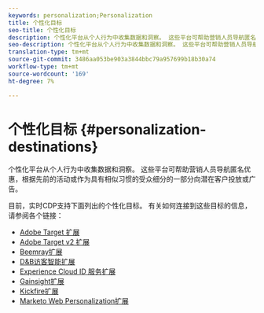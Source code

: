 ```yaml
---
keywords: personalization;Personalization
title: 个性化目标
seo-title: 个性化目标
description: 个性化平台从个人行为中收集数据和洞察。 这些平台可帮助营销人员导航匿名优惠，根据先前的活动或作为具有相似习惯的受众细分的一部分向潜在客户投放或广告。
seo-description: 个性化平台从个人行为中收集数据和洞察。 这些平台可帮助营销人员导航匿名优惠，根据先前的活动或作为具有相似习惯的受众细分的一部分向潜在客户投放或广告。
translation-type: tm+mt
source-git-commit: 3486aa053be903a3844bbc79a957699b18b30a74
workflow-type: tm+mt
source-wordcount: '169'
ht-degree: 7%

---
```



# 个性化目标 {#personalization-destinations}

个性化平台从个人行为中收集数据和洞察。 这些平台可帮助营销人员导航匿名优惠，根据先前的活动或作为具有相似习惯的受众细分的一部分向潜在客户投放或广告。

目前，实时CDP支持下面列出的个性化目标。 有关如何连接到这些目标的信息，请参阅各个链接：

* [Adobe Target 扩展](./adobe-target.md)
* [Adobe Target v2 扩展](./adobe-target-v2.md)
* [Beemray扩展](./beemray.md)
* [D&amp;B访客智能扩展](./dnb.md)
* [Experience Cloud ID 服务扩展](./adobe-ecid.md)
* [Gainsight扩展](./gainsight.md)
* [Kickfire扩展](./kickfire.md)
* [Marketo Web Personalization扩展](./marketo-web-personalization.md)
